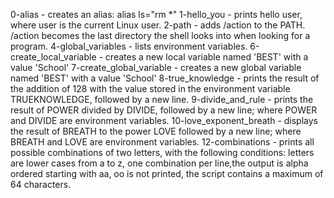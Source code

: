 0-alias - creates an alias: alias ls="rm *"
1-hello_you - prints hello user, where user is the current Linux user.
2-path - adds /action to the PATH. /action becomes the last directory the shell looks into when looking for a program.
4-global_variables - lists environment variables.
6-create_local_variable - creates a new local variable named 'BEST' with a value 'School'
7-create_global_variable - creates a new global variable named 'BEST' with a value 'School'
8-true_knowledge -  prints the result of the addition of 128 with the value stored in the environment variable TRUEKNOWLEDGE, followed by a new line.
9-divide_and_rule -  prints the result of POWER divided by DIVIDE, followed by a new line; where POWER and DIVIDE are environment variables.
10-love_exponent_breath - displays the result of BREATH to the power LOVE followed by a new line; where BREATH and LOVE are environment variables.
12-combinations -  prints all possible combinations of two letters, with the following conditions: letters are lower cases from a to z, one combination per line,the output is alpha ordered starting with aa, oo is not printed, the script contains a maximum of 64 characters. 
